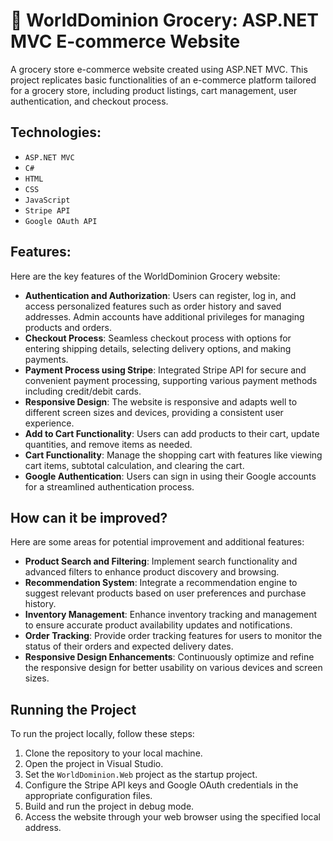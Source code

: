 # 🛒 WorldDominion Grocery: ASP.NET MVC E-commerce Website

A grocery store e-commerce website created using ASP.NET MVC. This project replicates basic functionalities of an e-commerce platform tailored for a grocery store, including product listings, cart management, user authentication, and checkout process.

## Technologies:

- `ASP.NET MVC`
- `C#`
- `HTML`
- `CSS`
- `JavaScript`
- `Stripe API`
- `Google OAuth API`

## Features:

Here are the key features of the WorldDominion Grocery website:

- **Authentication and Authorization**: Users can register, log in, and access personalized features such as order history and saved addresses. Admin accounts have additional privileges for managing products and orders.
- **Checkout Process**: Seamless checkout process with options for entering shipping details, selecting delivery options, and making payments.
- **Payment Process using Stripe**: Integrated Stripe API for secure and convenient payment processing, supporting various payment methods including credit/debit cards.
- **Responsive Design**: The website is responsive and adapts well to different screen sizes and devices, providing a consistent user experience.
- **Add to Cart Functionality**: Users can add products to their cart, update quantities, and remove items as needed.
- **Cart Functionality**: Manage the shopping cart with features like viewing cart items, subtotal calculation, and clearing the cart.
- **Google Authentication**: Users can sign in using their Google accounts for a streamlined authentication process.


## How can it be improved?

Here are some areas for potential improvement and additional features:

- **Product Search and Filtering**: Implement search functionality and advanced filters to enhance product discovery and browsing.
- **Recommendation System**: Integrate a recommendation engine to suggest relevant products based on user preferences and purchase history.
- **Inventory Management**: Enhance inventory tracking and management to ensure accurate product availability updates and notifications.
- **Order Tracking**: Provide order tracking features for users to monitor the status of their orders and expected delivery dates.
- **Responsive Design Enhancements**: Continuously optimize and refine the responsive design for better usability on various devices and screen sizes.

## Running the Project

To run the project locally, follow these steps:

1. Clone the repository to your local machine.
2. Open the project in Visual Studio.
3. Set the `WorldDominion.Web` project as the startup project.
4. Configure the Stripe API keys and Google OAuth credentials in the appropriate configuration files.
5. Build and run the project in debug mode.
6. Access the website through your web browser using the specified local address.
